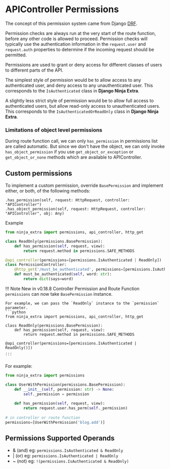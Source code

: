 # **APIController Permissions**

The concept of this permission system came from Django [DRF](https://www.django-rest-framework.org/api-guide/permissions/).

Permission checks are always run at the very start of the route function, before any other code is allowed to proceed. 
Permission checks will typically use the authentication information in the `request.user` and `request.auth` properties to determine if the incoming request should be permitted.

Permissions are used to grant or deny access for different classes of users to different parts of the API.

The simplest style of permission would be to allow access to any authenticated user, and deny access to any unauthenticated user. 
This corresponds to the `IsAuthenticated` class in **Django Ninja Extra**.

A slightly less strict style of permission would be to allow full access to authenticated users, but allow read-only access to unauthenticated users. 
This corresponds to the `IsAuthenticatedOrReadOnly` class in **Django Ninja Extra**.

### **Limitations of object level permissions**
During route function call, we can only `has_permission` in permissions list are called automatic. 
But since we don't have the object, we can only invoke `has_object_permission` if you use `get_object_or_exception` or `get_object_or_none` methods which are available to APIController.

## **Custom permissions**

To implement a custom permission, override `BasePermission` and implement either, or both, of the following methods:

    .has_permission(self, request: HttpRequest, controller: "APIController")
    .has_object_permission(self, request: HttpRequest, controller: "APIController", obj: Any)
Example

```python
from ninja_extra import permissions, api_controller, http_get

class ReadOnly(permissions.BasePermission):
    def has_permission(self, request, view):
        return request.method in permissions.SAFE_METHODS

@api_controller(permissions=[permissions.IsAuthenticated | ReadOnly])
class PermissionController:
    @http_get('/must_be_authenticated', permissions=[permissions.IsAuthenticated])
    def must_be_authenticated(self, word: str):
        return dict(says=word)
```
!!! Note
    New in v0.18.8
    Controller Permission and Route Function `permissions` can now take `BasePermission` instance.
    
    For example, we can pass the `ReadOnly` instance to the `permission` parameter.
    ```python
    from ninja_extra import permissions, api_controller, http_get
    
    class ReadOnly(permissions.BasePermission):
        def has_permission(self, request, view):
            return request.method in permissions.SAFE_METHODS
    
    @api_controller(permissions=[permissions.IsAuthenticated | ReadOnly()])
    ...
    ```
For example:
```python
from ninja_extra import permissions

class UserWithPermission(permissions.BasePermission):
    def __init__(self, permission: str) -> None:
        self._permission = permission
    
    def has_permission(self, request, view):
        return request.user.has_perm(self._permission)
    
# in controller or route function
permissions=[UserWithPermission('blog.add')]
```

## **Permissions Supported Operands**
- & (and) eg: `permissions.IsAuthenticated & ReadOnly`
- | (or) eg: `permissions.IsAuthenticated | ReadOnly`
- ~ (not) eg: `!(permissions.IsAuthenticated & ReadOnly)`
